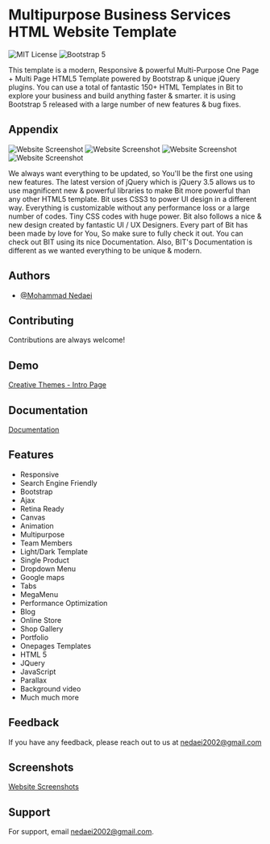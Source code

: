 
# Multipurpose Business Services HTML Website Template
![MIT License](https://img.shields.io/apm/l/atomic-design-ui.svg?)
![Bootstrap 5](https://img.shields.io/badge/Bootstrap-5-purple.svg?)

This template is a modern, Responsive & powerful Multi-Purpose One Page + Multi Page HTML5 Template powered by Bootstrap & unique jQuery plugins. You can use a total of fantastic 150+ HTML Templates in Bit to explore your business and build anything faster & smarter. it is using Bootstrap 5 released with a large number of new features & bug fixes.

## Appendix
![Website Screenshot](https://s6.uupload.ir/files/1_gonm.png)
![Website Screenshot](https://s6.uupload.ir/files/2.5_y5mo.png)
![Website Screenshot](https://s6.uupload.ir/files/3_ku31.png)
![Website Screenshot](https://s6.uupload.ir/files/5_uqk7.png)


We always want everything to be updated, so You'll be the first one using new features. The latest version of jQuery which is jQuery 3.5 allows us to use magnificent new & powerful libraries to make Bit more powerful than any other HTML5 template. Bit uses CSS3 to power UI design in a different way. Everything is customizable without any performance loss or a large number of codes. Tiny CSS codes with huge power. Bit also follows a nice & new design created by fantastic UI / UX Designers. Every part of Bit has been made by love for You, So make sure to fully check it out. You can check out BIT using its nice Documentation. Also, BIT's Documentation is different as we wanted everything to be unique & modern.

## Authors

- [@Mohammad Nedaei](https://github.com/mohammadnedaei)


## Contributing

Contributions are always welcome!




## Demo
[Creative Themes - Intro Page](https://creative-themes.ir)

## Documentation

[Documentation](https://creative-themes.ir/CTDocs/)


## Features

- Responsive 
- Search Engine Friendly 
- Bootstrap 
- Ajax 
- Retina Ready 
- Canvas 
- Animation 
- Multipurpose 
- Team Members 
- Light/Dark Template 
- Single Product 
- Dropdown Menu
- Google maps
- Tabs
- MegaMenu
- Performance Optimization
- Blog
- Online Store 
- Shop Gallery
- Portfolio 
- Onepages Templates
- HTML 5
- JQuery
- JavaScript 
- Parallax 
- Background video
- Much much more

## Feedback

If you have any feedback, please reach out to us at nedaei2002@gmail.com


## Screenshots

[Website Screenshots](https://drive.google.com/file/d/1-D8p9wegTWa13Nu5C5K9b5m2Ctxq-Jj_/view?usp=sharing)


## Support

For support, email nedaei2002@gmail.com.


